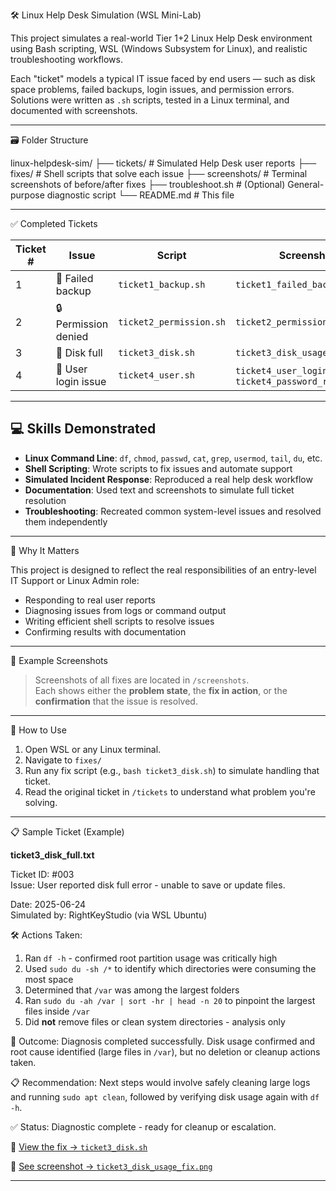  🛠️ Linux Help Desk Simulation (WSL Mini-Lab)

This project simulates a real-world Tier 1+2 Linux Help Desk environment using Bash scripting, WSL (Windows Subsystem for Linux), and realistic troubleshooting workflows.

Each "ticket" models a typical IT issue faced by end users — such as disk space problems, failed backups, login issues, and permission errors. Solutions were written as `.sh` scripts, tested in a Linux terminal, and documented with screenshots.

---

   🗃️ Folder Structure

linux-helpdesk-sim/
├── tickets/ # Simulated Help Desk user reports
├── fixes/ # Shell scripts that solve each issue
├── screenshots/ # Terminal screenshots of before/after fixes
├── troubleshoot.sh # (Optional) General-purpose diagnostic script
└── README.md # This file

---

   ✅ Completed Tickets

| Ticket # | Issue | Script | Screenshot |
|----------|-------|--------|------------|
| 1 | 🧩 Failed backup | `ticket1_backup.sh` | `ticket1_failed_backup.png` |
| 2 | 🔒 Permission denied | `ticket2_permission.sh` | `ticket2_permission_error.png` |
| 3 | 💽 Disk full | `ticket3_disk.sh` | `ticket3_disk_usage_fix.png` |
| 4 | 🔐 User login issue | `ticket4_user.sh` | `ticket4_user_login_fix.png`, `ticket4_password_reset.png` |

---

## 💻 Skills Demonstrated

- **Linux Command Line**: `df`, `chmod`, `passwd`, `cat`, `grep`, `usermod`, `tail`, `du`, etc.
- **Shell Scripting**: Wrote scripts to fix issues and automate support
- **Simulated Incident Response**: Reproduced a real help desk workflow
- **Documentation**: Used text and screenshots to simulate full ticket resolution
- **Troubleshooting**: Recreated common system-level issues and resolved them independently

---

  🧠 Why It Matters

This project is designed to reflect the real responsibilities of an entry-level IT Support or Linux Admin role:

- Responding to real user reports
- Diagnosing issues from logs or command output
- Writing efficient shell scripts to resolve issues
- Confirming results with documentation

---

   📸 Example Screenshots

> Screenshots of all fixes are located in `/screenshots`.  
Each shows either the **problem state**, the **fix in action**, or the **confirmation** that the issue is resolved.

---

   📁 How to Use

1. Open WSL or any Linux terminal.
2. Navigate to `fixes/`
3. Run any fix script (e.g., `bash ticket3_disk.sh`) to simulate handling that ticket.
4. Read the original ticket in `/tickets` to understand what problem you're solving.

---

   📋 Sample Ticket (Example)

**ticket3_disk_full.txt**

Ticket ID: #003  
Issue: User reported disk full error - unable to save or update files.

Date: 2025-06-24  
Simulated by: RightKeyStudio (via WSL Ubuntu)




🛠️ Actions Taken:

1. Ran `df -h` - confirmed root partition usage was critically high
2. Used `sudo du -sh /*` to identify which directories were consuming the most space
3. Determined that `/var` was among the largest folders
4. Ran `sudo du -ah /var | sort -hr | head -n 20` to pinpoint the largest files inside `/var`
5. Did **not** remove files or clean system directories - analysis only



🧠 Outcome:
Diagnosis completed successfully. Disk usage confirmed and root cause identified (large files in `/var`), but no deletion or cleanup actions taken.



📋 Recommendation:
Next steps would involve safely cleaning large logs and running `sudo apt clean`, followed by verifying disk usage again with `df -h`.

✅ Status: Diagnostic complete - ready for cleanup or escalation.


📂 [View the fix → `ticket3_disk.sh`](fixes/ticket3_disk.sh)

📸 [See screenshot → `ticket3_disk_usage_fix.png`](screenshots/ticket3_disk_usage_fix.png)

---


